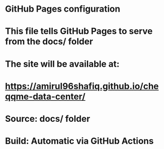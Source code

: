 # GitHub Pages configuration
# This file tells GitHub Pages to serve from the docs/ folder

# The site will be available at:
# https://amirul96shafiq.github.io/cheqqme-data-center/

# Source: docs/ folder
# Build: Automatic via GitHub Actions

